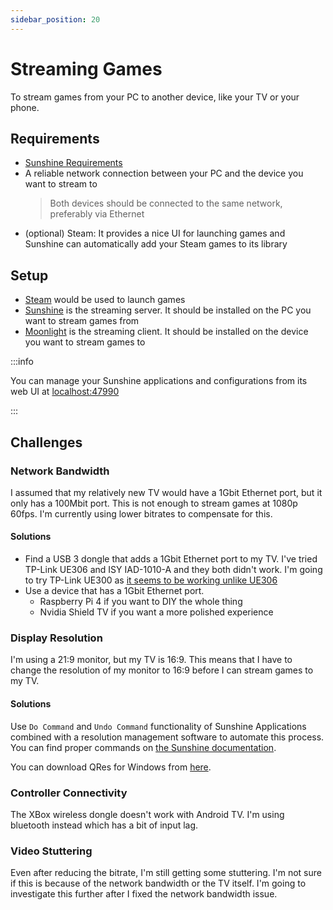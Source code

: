 ```yaml
---
sidebar_position: 20
---
```


# Streaming Games

To stream games from your PC to another device, like your TV or your phone.

## Requirements

- [Sunshine Requirements](https://docs.lizardbyte.dev/projects/sunshine/en/latest/about/overview.html#system-requirements)
- A reliable network connection between your PC and the device you want to stream to
  > Both devices should be connected to the same network, preferably via Ethernet
- (optional) Steam: It provides a nice UI for launching games and Sunshine can automatically add your Steam games to its library

## Setup

- [Steam](https://store.steampowered.com/about/) would be used to launch games
- [Sunshine](https://docs.lizardbyte.dev/projects/sunshine/en/latest/about/installation.html) is the streaming server. It should be installed on the PC you want to stream games from
- [Moonlight](https://moonlight-stream.org/) is the streaming client. It should be installed on the device you want to stream games to

:::info

You can manage your Sunshine applications and configurations from its web UI at [localhost:47990](https://localhost:47990/)

:::

## Challenges

### Network Bandwidth

I assumed that my relatively new TV would have a 1Gbit Ethernet port, but it only has a 100Mbit port. This is not enough to stream games at 1080p 60fps. I'm currently using lower bitrates to compensate for this.

#### Solutions

- Find a USB 3 dongle that adds a 1Gbit Ethernet port to my TV. I've tried TP-Link UE306 and ISY IAD-1010-A and they both didn't work. I'm going to try TP-Link UE300 as [<icon icon="fa-brands fa-reddit" size="lg" /> it seems to be working unlike UE306](https://www.reddit.com/r/bravia/comments/qdrgjl/usb_ethernet/)
- Use a device that has a 1Gbit Ethernet port.
  - Raspberry Pi 4 if you want to DIY the whole thing
  - Nvidia Shield TV if you want a more polished experience

### Display Resolution

I'm using a 21:9 monitor, but my TV is 16:9. This means that I have to change the resolution of my monitor to 16:9 before I can stream games to my TV.

#### Solutions

Use `Do Command` and `Undo Command` functionality of Sunshine Applications combined with a resolution management software to automate this process. You can find proper commands on [the Sunshine documentation](https://docs.lizardbyte.dev/projects/sunshine/en/latest/about/app_examples.html).

You can download QRes for Windows from [here](https://www.majorgeeks.com/files/details/qres.html).

### Controller Connectivity

The XBox wireless dongle doesn't work with Android TV. I'm using bluetooth instead which has a bit of input lag.

### Video Stuttering

Even after reducing the bitrate, I'm still getting some stuttering. I'm not sure if this is because of the network bandwidth or the TV itself. I'm going to investigate this further after I fixed the network bandwidth issue.
